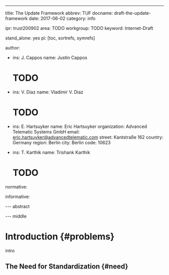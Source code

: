 ---
title: The Update Framework
abbrev: TUF
docname: draft-the-update-framework
date: 2017-06-02
category: info

ipr: trust200902
area: TODO
workgroup: TODO
keyword: Internet-Draft

stand_alone: yes
pi: [toc, sortrefs, symrefs]

author:
  - ins: J. Cappos
    name: Justin Cappos
    # TODO
  
  - ins: V. Diaz
    name: Vladimir V. Diaz
    # TODO

  - ins: E. Hartsuyker
    name: Eric Hartsuyker
    organization: Advanced Telematic Systems GmbH
    email: eric.hartsuyker@advancedtelematic.com
    street: Kantstraße 162
    country: Germany
    region: Berlin
    city: Berlin
    code: 10623

  - ins: T. Karthik
    name: Trishank Karthik
    # TODO

normative:

informative:

--- abstract



--- middle

Introduction        {#problems}
============

intro

The Need for Standardization   {#need}
----------------------------


